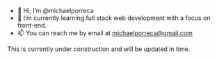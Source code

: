 - 👋  Hi, I’m @michaelporreca
- 🌱  I’m currently learning full stack web development with a focus on front-end.
- 📫  You can reach me by email at michaelporreca@gmail.com

This is currently under construction and will be updated in time.

<!---
michaelporreca/michaelporreca is a ✨ special ✨ repository because its `README.md` (this file) appears on your GitHub profile.
You can click the Preview link to take a look at your changes.
--->
